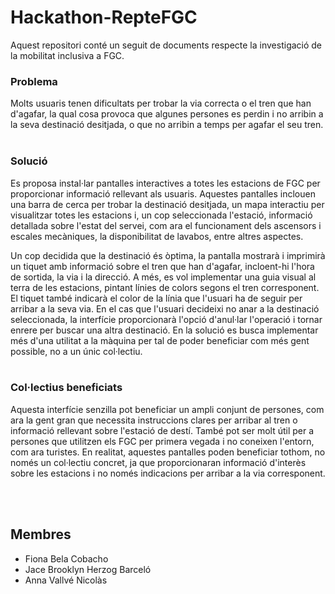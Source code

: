 # Hackathon-RepteFGC

Aquest repositori conté un seguit de documents respecte la investigació de la mobilitat inclusiva a FGC.
<br />

### **Problema** 
Molts usuaris tenen dificultats per trobar la via correcta o el tren que han d'agafar, la qual cosa provoca que algunes persones es perdin i no arribin a la seva destinació desitjada, o que no arribin a temps per agafar el seu tren. 
<br /> <br />

### **Solució**
Es proposa instal·lar pantalles interactives a totes les estacions de FGC per proporcionar informació rellevant als usuaris. Aquestes pantalles inclouen una barra de cerca per trobar la destinació desitjada, un mapa interactiu per visualitzar totes les estacions i, un cop seleccionada l'estació, informació detallada sobre l'estat del servei, com ara el funcionament dels ascensors i escales mecàniques, la disponibilitat de lavabos, entre altres aspectes.

Un cop decidida que la destinació és òptima, la pantalla mostrarà i imprimirà un tiquet amb informació sobre el tren que han d'agafar, incloent-hi l'hora de sortida, la via i la direcció. A més, es vol implementar una guia visual al terra de les estacions, pintant línies de colors segons el tren corresponent. El tiquet també indicarà el color de la línia que l'usuari ha de seguir per arribar a la seva via. En el cas que l'usuari decideixi no anar a la destinació seleccionada, la interfície proporcionarà l'opció d'anul·lar l'operació i tornar enrere per buscar una altra destinació.
En la solució es busca implementar més d'una utilitat a la màquina per tal de poder beneficiar com més gent possible, no a un únic col·lectiu.
<br /> <br />

### **Col·lectius beneficiats** 
Aquesta interfície senzilla pot beneficiar un ampli conjunt de persones, com ara la gent gran que necessita instruccions clares per arribar al tren o informació rellevant sobre l'estació de destí. També pot ser molt útil per a persones que utilitzen els FGC per primera vegada i no coneixen l'entorn, com ara turistes. En realitat, aquestes pantalles poden beneficiar tothom, no només un col·lectiu concret, ja que proporcionaran informació d'interès sobre les estacions i no només indicacions per arribar a la via corresponent.

<br /> <br />

## Membres
- Fiona Bela Cobacho
- Jace Brooklyn Herzog Barceló
- Anna Vallvé Nicolàs
